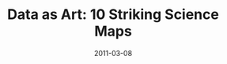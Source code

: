 ---
date: 2011-03-08
title: "Data as Art: 10 Striking Science Maps"
source: "Wired Science: David Mosher"
sourceUrl: https://www.wired.com/2011/03/best-science-maps/
pdfLink: 20110308-data-as-art-striking-science.pdf
---